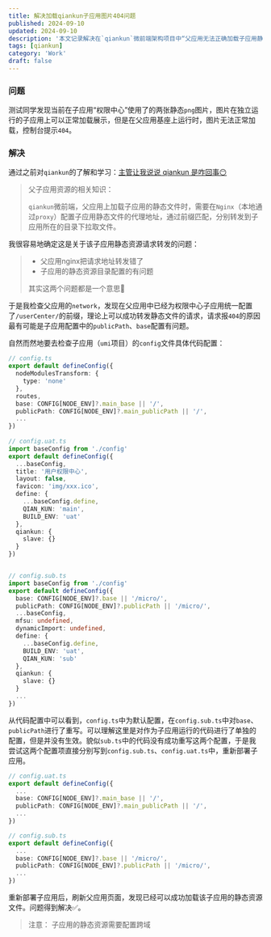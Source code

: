 ```yaml
---
title: 解决加载qiankun子应用图片404问题
published: 2024-09-10
updated: 2024-09-10
description: '本文记录解决在`qiankun`微前端架构项目中“父应用无法正确加载子应用静态文件”的问题。主要通过正确配置子应用的静态文件资源目录和父应用资源转发。'
tags: [qiankun]
category: 'Work'
draft: false 
---
```


### 问题

测试同学发现当前在子应用“权限中心”使用了的两张静态`png`图片，图片在独立运行的子应用上可以正常加载展示，但是在父应用基座上运行时，图片无法正常加载，控制台提示`404`。

### 解决

通过之前对`qiankun`的了解和学习：[主管让我说说 qiankun 是咋回事😶](https://juejin.cn/post/7314196310647423039)

> 父子应用资源的相关知识：
>
> `qiankun`微前端，父应用上加载子应用的静态文件时，需要在`Nginx`（本地通过`proxy`）配置子应用静态文件的代理地址，通过前缀匹配，分别转发到子应用所在的目录下拉取文件。



我很容易地确定这是关于该子应用静态资源请求转发的问题：

> - 父应用nginx把请求地址转发错了
> - 子应用的静态资源目录配置的有问题
> 
> 其实这两个问题都是一个意思🤣


于是我检查父应用的`network`，发现在父应用中已经为权限中心子应用统一配置了`/userCenter/`的前缀，理论上可以成功转发静态文件的请求，请求报`404`的原因最有可能是子应用配置中的`publicPath`、`base`配置有问题。



自然而然地要去检查子应用（`umi`项目）的`config`文件具体代码配置：

```ts
// config.ts
export default defineConfig({
  nodeModulesTransform: {
    type: 'none'
  },
  routes,
  base: CONFIG[NODE_ENV]?.main_base || '/',
  publicPath: CONFIG[NODE_ENV]?.main_publicPath || '/',
  ...
})
    
// config.uat.ts
import baseConfig from './config'
export default defineConfig({
  ...baseConfig,
  title: '用户权限中心',
  layout: false,
  favicon: 'img/xxx.ico',
  define: {
    ...baseConfig.define,
    QIAN_KUN: 'main',
    BUILD_ENV: 'uat'
  },
  qiankun: {
    slave: {}
  }
})


// config.sub.ts
import baseConfig from './config'
export default defineConfig({
  base: CONFIG[NODE_ENV]?.base || '/micro/',
  publicPath: CONFIG[NODE_ENV]?.publicPath || '/micro/',
  ...baseConfig,
  mfsu: undefined,
  dynamicImport: undefined,
  define: {
    ...baseConfig.define,
    BUILD_ENV: 'uat',
    QIAN_KUN: 'sub'
  },
  qiankun: {
    slave: {}
  }
  ...
})
```



从代码配置中可以看到，`config.ts`中为默认配置，在`config.sub.ts`中对`base`、`publicPath`进行了重写。可以理解这里是对作为子应用运行的代码进行了单独的配置，但是并没有生效。貌似`sub.ts`中的代码没有成功重写这两个配置，于是我尝试这两个配置项直接分别写到`config.sub.ts`、`config.uat.ts`中，重新部署子应用。

```ts
// config.uat.ts
export default defineConfig({
  ...
  base: CONFIG[NODE_ENV]?.main_base || '/',
  publicPath: CONFIG[NODE_ENV]?.main_publicPath || '/',
  ...
})

// config.sub.ts
export default defineConfig({
  ...
  base: CONFIG[NODE_ENV]?.base || '/micro/',
  publicPath: CONFIG[NODE_ENV]?.publicPath || '/micro/',
  ...
})
```



重新部署子应用后，刷新父应用页面，发现已经可以成功加载该子应用的静态资源文件。问题得到解决✅。

> 注意：
> 子应用的静态资源需要配置跨域